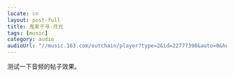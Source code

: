 ```yaml
---
locate: cn
layout: post-full
title: 鬼束千寻-月光
tags: [music]
category: audio
audioUrl: "//music.163.com/outchain/player?type=2&id=22777398&auto=0&height=66"
---
```


测试一下音频的帖子效果。